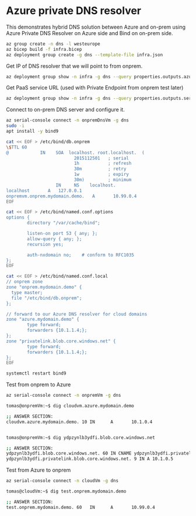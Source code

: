 # Azure private DNS resolver
This demonstrates hybrid DNS solution between Azure and on-prem using Azure Private DNS Resolver on Azure side and Bind on on-prem side.

```bash
az group create -n dns -l westeurope
az bicep build -f infra.bicep
az deployment group create -g dns --template-file infra.json
```

Get IP of DNS resolver that we will point to from onprem.

```bash
az deployment group show -n infra -g dns --query properties.outputs.azureDnsResolverInIp.value -o tsv
```

Get PaaS service URL (used with Private Endpoint from onprem test later)

```bash
az deployment group show -n infra -g dns --query properties.outputs.serviceFqdn.value -o tsv
```

Connect to on-prem DNS server and configure it.

```bash
az serial-console connect -n onpremDnsVm -g dns
sudo -i
apt install -y bind9

cat << EOF > /etc/bind/db.onprem
\$TTL 60
@            IN    SOA  localhost. root.localhost.  (
                          2015112501   ; serial
                          1h           ; refresh
                          30m          ; retry
                          1w           ; expiry
                          30m)         ; minimum
                   IN     NS    localhost.
localhost       A   127.0.0.1
onpremvm.onprem.mydomain.demo.   A       10.99.0.4
EOF

cat << EOF > /etc/bind/named.conf.options
options {
        directory "/var/cache/bind";

        listen-on port 53 { any; };
        allow-query { any; };
        recursion yes;

        auth-nxdomain no;    # conform to RFC1035
};
EOF

cat << EOF > /etc/bind/named.conf.local
// onprem zone
zone "onprem.mydomain.demo" {
  type master;
  file "/etc/bind/db.onprem";
};

// forward to our Azure DNS resolver for cloud domains
zone "azure.mydomain.demo" {
        type forward;
        forwarders {10.1.1.4;};
};
zone "privatelink.blob.core.windows.net" {
        type forward;
        forwarders {10.1.1.4;};
};
EOF

systemctl restart bind9
```

Test from onprem to Azure

```bash
az serial-console connect -n onpremVm -g dns

tomas@onpremVm:~$ dig cloudvm.azure.mydomain.demo

;; ANSWER SECTION:
cloudvm.azure.mydomain.demo. 10 IN      A       10.1.0.4


tomas@onpremVm:~$ dig ydpzynlb3ydfi.blob.core.windows.net

;; ANSWER SECTION:
ydpzynlb3ydfi.blob.core.windows.net. 60 IN CNAME ydpzynlb3ydfi.privatelink.blob.core.windows.net.
ydpzynlb3ydfi.privatelink.blob.core.windows.net. 9 IN A 10.1.0.5
```
Test from Azure to onprem

```bash
az serial-console connect -n cloudVm -g dns

tomas@cloudVm:~$ dig test.onprem.mydomain.demo

;; ANSWER SECTION:
test.onprem.mydomain.demo. 60   IN      A       10.99.0.4
```
